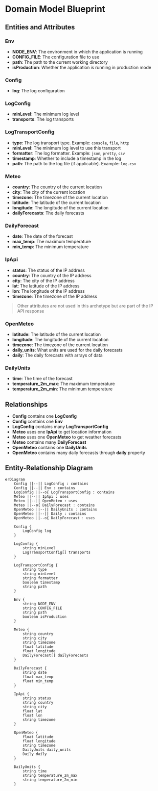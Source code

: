 # Domain Model Blueprint

## Entities and Attributes

### Env

- **NODE_ENV**: The environment in which the application is running
- **CONFIG_FILE**: The configuration file to use
- **path**: The path to the current working directory
- **isProduction**: Whether the application is running in production mode

### Config

- **log**: The log configuration

### LogConfig

- **minLevel**: The minimum  log level
- **transports**: The log transports

### LogTransportConfig

- **type**: The log transport type. Example: `console`, `file`, `http`
- **minLevel**: The minimum log level to use this transport
- **formatter**: The log formatter. Example: `json`, `pretty`, `csv`
- **timestamp**: Whether to include a timestamp in the log
- **path**: The path to the log file (if applicable). Example: `log.csv`

### Meteo

- **country**: The country of the current location
- **city**: The city of the current location
- **timezone**: The timezone of the current location
- **latitude**: The latitude of the current location
- **longitude**: The longitude of the current location
- **dailyForecasts**: The daily forecasts

### DailyForecast

- **date**: The date of the forecast
- **max_temp**: The maximum temperature
- **min_temp**: The minimum temperature

### IpApi

- **status**: The status of the IP address
- **country**: The country of the IP address
- **city**: The city of the IP address
- **lat**: The latitude of the IP address
- **lon**: The longitude of the IP address
- **timezone**: The timezone of the IP address

> Other attributes are not used in this archetype but are part of the IP API response

### OpenMeteo

- **latitude**: The latitude of the current location
- **longitude**: The longitude of the current location
- **timezone**: The timezone of the current location
- **daily_units**: What units are used for the daily forecasts
- **daily**: The daily forecasts with arrays of data

### DailyUnits

- **time**: The time of the forecast
- **temperature_2m_max**: The maximum temperature
- **temperature_2m_min**: The minimum temperature


## Relationships

- **Config** contains one **LogConfig**
- **Config** contains one **Env**
- **LogConfig** contains many **LogTransportConfig**
- **Meteo** uses one **IpApi** to get location information
- **Meteo** uses one **OpenMeteo** to get weather forecasts
- **Meteo** contains many **DailyForecast**
- **OpenMeteo** contains one **DailyUnits**
- **OpenMeteo** contains many daily forecasts through **daily** property


## Entity-Relationship Diagram

```mermaid
erDiagram
    Config ||--|| LogConfig : contains
    Config ||--|| Env : contains
    LogConfig ||--o{ LogTransportConfig : contains
    Meteo ||--|| IpApi : uses
    Meteo ||--|| OpenMeteo : uses
    Meteo ||--o{ DailyForecast : contains
    OpenMeteo ||--|| DailyUnits : contains
    OpenMeteo ||--|| Daily : contains
    OpenMeteo ||--o{ DailyForecast : uses

    Config {
        LogConfig log
    }

    LogConfig {
        string minLevel
        LogTransportConfig[] transports
    }

    LogTransportConfig {
        string type
        string minLevel
        string formatter
        boolean timestamp
        string path
    }

    Env {
        string NODE_ENV
        string CONFIG_FILE
        string path
        boolean isProduction
    }

    Meteo {
        string country
        string city
        string timezone
        float latitude
        float longitude
        DailyForecast[] dailyForecasts
    }

    DailyForecast {
        string date
        float max_temp
        float min_temp
    }

    IpApi {
        string status
        string country
        string city
        float lat
        float lon
        string timezone
    }

    OpenMeteo {
        float latitude
        float longitude
        string timezone
        DailyUnits daily_units
        Daily daily
    }

    DailyUnits {
        string time
        string temperature_2m_max
        string temperature_2m_min
    }
```

